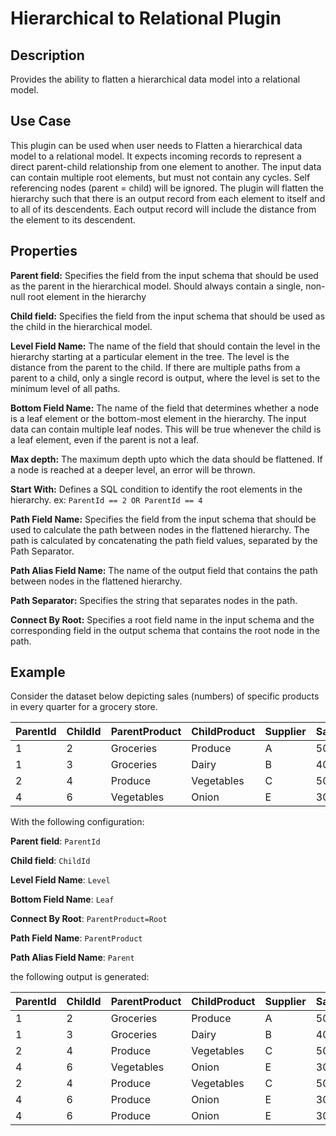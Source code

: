 # Hierarchical to Relational Plugin

Description
----------- 
Provides the ability to flatten a hierarchical data model into a relational model.

Use Case
--------
This plugin can be used when user needs to Flatten a hierarchical data model to a relational model.
It expects incoming records to represent a direct parent-child relationship from one element to another.
The input data can contain multiple root elements, but must not contain any cycles. Self referencing nodes
(parent = child) will be ignored.
The plugin will flatten the hierarchy such that there is an output record from each element to itself and
to all of its descendents. Each output record will include the distance from the element to its descendent.

Properties
----------
**Parent field:** Specifies the field from the input schema that should be used as the parent in the hierarchical model.
Should always contain a single, non-null root element in the hierarchy

**Child field:** Specifies the field from the input schema that should be used as the child in the hierarchical model.

**Level Field Name:** The name of the field that should contain the level in the hierarchy starting at a particular
element in the tree. The level is the distance from the parent to the child. If there are multiple paths from
a parent to a child, only a single record is output, where the level is set to the minimum level of all paths. 

**Bottom Field Name:** The name of the field that determines whether a node is a leaf element or the bottom-most element
in the hierarchy. The input data can contain multiple leaf nodes. This will be true whenever the child is a leaf element,
even if the parent is not a leaf.

**Max depth:** The maximum depth upto which the data should be flattened. If a node is reached at a deeper level, 
an error will be thrown.

**Start With:** Defines a SQL condition to identify the root elements in the hierarchy.
ex: `ParentId == 2 OR ParentId == 4`

**Path Field Name:** Specifies the field from the input schema that should be used to calculate the path between nodes
in the flattened hierarchy.  The path is calculated by concatenating the path field values, separated by the
Path Separator.

**Path Alias Field Name:** The name of the output field that contains the path between nodes in the flattened
hierarchy.

**Path Separator:** Specifies the string that separates nodes in the path.

**Connect By Root:** Specifies a root field name in the input schema and the corresponding field in the output schema
that contains the root node in the path.

Example
-------
Consider the dataset below depicting sales (numbers) of specific products in every quarter for a grocery store.

|ParentId|ChildId|ParentProduct|ChildProduct|Supplier|Sales|
|--------|-------|-------------|------------|--------|-----|
|1|2|Groceries|Produce|A|50|
|1|3|Groceries|Dairy|B|40|
|2|4|Produce|Vegetables|C|50|
|4|6|Vegetables|Onion|E|30|

With the following configuration:

**Parent field**: `ParentId`

**Child field**: `ChildId`

**Level Field Name**: `Level`

**Bottom Field Name**: `Leaf`

**Connect By Root**: `ParentProduct=Root`

**Path Field Name**: `ParentProduct`

**Path Alias Field Name**: `Parent`

the following output is generated:

|ParentId|ChildId|ParentProduct|ChildProduct|Supplier|Sales|Level|Leaf|Root|Path|
|--------|-------|-------------|------------|--------|-----|-----|----|----|----|
|1|2|Groceries|Produce|A|50|1|No|Groceries|/Groceries|
|1|3|Groceries|Dairy|B|40|1|Yes|Groceries|/Groceries|
|2|4|Produce|Vegetables|C|50|1|No|Produce|/Produce|
|4|6|Vegetables|Onion|E|30|1|Yes|Vegetables|/Vegetables|
|2|4|Produce|Vegetables|C|50|2|No|Groceries|/Groceries/Produce|
|4|6|Produce|Onion|E|30|2|Yes|Produce|/Produce/Vegetables|
|4|6|Produce|Onion|E|30|3|Yes|Groceries|/Groceries/Produce/Vegetables|
